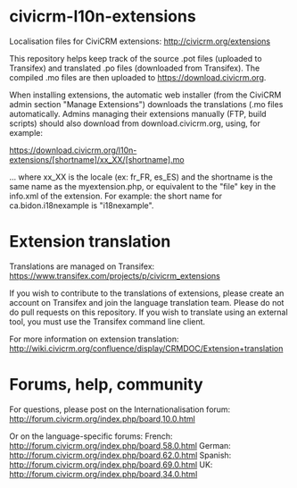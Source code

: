 civicrm-l10n-extensions
=======================

Localisation files for CiviCRM extensions: http://civicrm.org/extensions

This repository helps keep track of the source .pot files (uploaded to
Transifex) and translated .po files (downloaded from Transifex). The
compiled .mo files are then uploaded to https://download.civicrm.org.

When installing extensions, the automatic web installer (from the CiviCRM
admin section "Manage Extensions") downloads the translations (.mo files
automatically. Admins managing their extensions manually (FTP, build scripts)
should also download from download.civicrm.org, using, for example:

https://download.civicrm.org/l10n-extensions/[shortname]/xx_XX/[shortname].mo

... where xx_XX is the locale (ex: fr_FR, es_ES) and the shortname is the same
name as the myextension.php, or equivalent to the "file" key in the info.xml
of the extension. For example: the short name for ca.bidon.i18nexample is
"i18nexample".


Extension translation
=====================

Translations are managed on Transifex:
https://www.transifex.com/projects/p/civicrm_extensions

If you wish to contribute to the translations of extensions, please create
an account on Transifex and join the language translation team. Please do
not do pull requests on this repository. If you wish to translate using an
external tool, you must use the Transifex command line client.

For more information on extension translation:
http://wiki.civicrm.org/confluence/display/CRMDOC/Extension+translation


Forums, help, community
=======================

For questions, please post on the Internationalisation forum:
http://forum.civicrm.org/index.php/board,10.0.html

Or on the language-specific forums:
French: http://forum.civicrm.org/index.php/board,58.0.html
German: http://forum.civicrm.org/index.php/board,62.0.html
Spanish: http://forum.civicrm.org/index.php/board,69.0.html
UK: http://forum.civicrm.org/index.php/board,34.0.html
